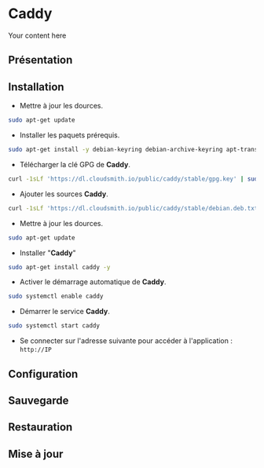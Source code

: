 # Caddy
Your content here

## Présentation

## Installation
- Mettre à jour les dources.
```bash
sudo apt-get update
```
- Installer les paquets prérequis.
```bash
sudo apt-get install -y debian-keyring debian-archive-keyring apt-transport-https curl -y
```
- Télécharger la clé GPG de **Caddy**.
```bash
curl -1sLf 'https://dl.cloudsmith.io/public/caddy/stable/gpg.key' | sudo gpg --dearmor -o /usr/share/keyrings/caddy-stable-archive-keyring.gpg
```
- Ajouter les sources **Caddy**.
```bash
curl -1sLf 'https://dl.cloudsmith.io/public/caddy/stable/debian.deb.txt' | sudo tee /etc/apt/sources.list.d/caddy-stable.list
```
- Mettre à jour les dources.
```bash
sudo apt-get update
```
- Installer "**Caddy**"
```bash
sudo apt-get install caddy -y
```
- Activer le démarrage automatique de **Caddy**.
```bash
sudo systemctl enable caddy
```
- Démarrer le service **Caddy**.
```bash
sudo systemctl start caddy
```
- Se connecter sur l'adresse suivante pour accéder à l'application : `http://IP`

## Configuration

## Sauvegarde

## Restauration

## Mise à jour